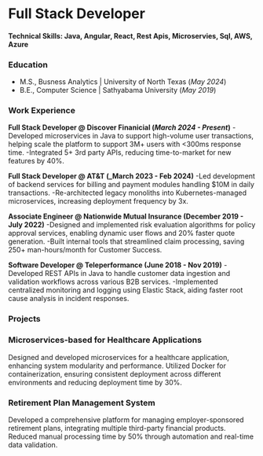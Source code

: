 # Full Stack Developer

#### Technical Skills: Java, Angular, React, Rest Apis, Microservies, Sql, AWS, Azure

### Education
- M.S., Busness Analytics | University of North Texas (_May 2024_)
- B.E., Computer Science | Sathyabama University (_May 2019_)

### Work Experience
**Full Stack Developer @ Discover Finanicial (_March 2024 - Present_)**
-Developed microservices in Java to support high-volume user transactions, helping scale the platform to support 3M+ users with <300ms response time.
-Integrated 5+ 3rd party APIs, reducing time-to-market for new features by 40%. 

**Full Stack Developer @ AT&T (_March 2023 - Feb 2024)**
-Led development of backend services for billing and payment modules handling $10M in daily transactions. 
-Re-architected legacy monoliths into Kubernetes-managed microservices, increasing deployment frequency by 3x.

**Associate Engineer @ Nationwide Mutual Insurance (December 2019 - July 2022)**
-Designed and implemented risk evaluation algorithms for policy approval services, enabling dynamic user flows and 20% faster quote generation.
-Built internal tools that streamlined claim processing, saving 250+ man-hours/month for Customer Success.

**Software Developer @ Teleperformance (June 2018 - Nov 2019)**
-Developed REST APIs in Java to handle customer data ingestion and validation workflows across various B2B services.
-Implemented centralized monitoring and logging using Elastic Stack, aiding faster root cause analysis in incident responses.

### Projects
### Microservices-based for Healthcare Applications

Designed and developed microservices for a healthcare application, enhancing system modularity and performance. Utilized Docker for containerization, ensuring 
consistent deployment across different environments and reducing deployment time by 30%.

### Retirement Plan Management System

Developed a comprehensive platform for managing employer-sponsored retirement plans, integrating multiple third-party financial products. Reduced manual processing time by 50% through automation and real-time data validation.


